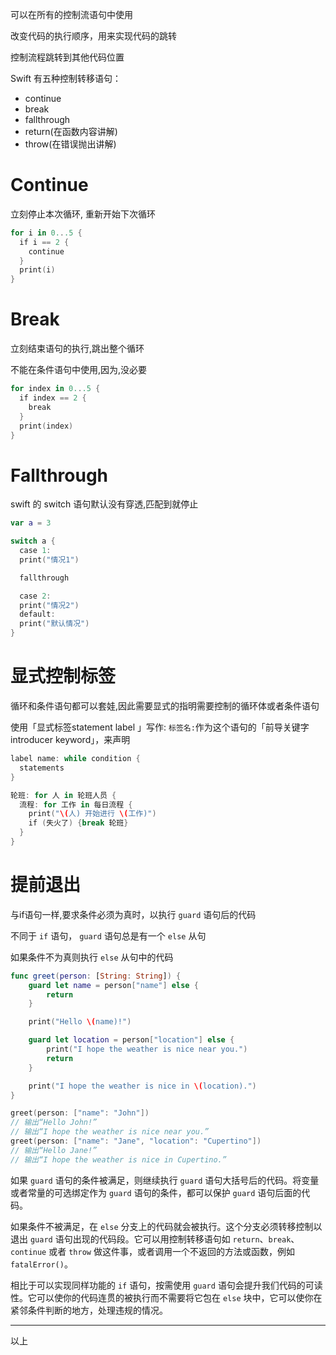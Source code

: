 可以在所有的控制流语句中使用

改变代码的执行顺序，用来实现代码的跳转

控制流程跳转到其他代码位置

Swift 有五种控制转移语句：

- continue
- break
- fallthrough
- return(在函数内容讲解)
- throw(在错误抛出讲解)

# Continue

立刻停止本次循环, 重新开始下次循环

```swift
for i in 0...5 {
  if i == 2 {
    continue
  }
  print(i)
}
```

# Break

立刻结束语句的执行,跳出整个循环

不能在条件语句中使用,因为,没必要

```swift
for index in 0...5 {
  if index == 2 {
    break
  }
  print(index)
}
```

# Fallthrough

swift 的 switch 语句默认没有穿透,匹配到就停止

```swift
var a = 3

switch a {
  case 1:
  print("情况1")

  fallthrough

  case 2:
  print("情况2")
  default:
  print("默认情况")
}
```

# 显式控制标签

循环和条件语句都可以套娃,因此需要显式的指明需要控制的循环体或者条件语句

使用「显式标签statement label 」写作: `标签名:`作为这个语句的「前导关键字introducer keyword」，来声明

```swift
label name: while condition {
  statements
}
```

```swift
轮班: for 人 in 轮班人员 {
  流程: for 工作 in 每日流程 {
    print("\(人) 开始进行 \(工作)")
    if (失火了) {break 轮班}
  }
}
```

# 提前退出

与if语句一样,要求条件必须为真时，以执行 `guard` 语句后的代码

不同于 `if` 语句， `guard` 语句总是有一个 `else` 从句

如果条件不为真则执行 `else` 从句中的代码

```swift
func greet(person: [String: String]) {
    guard let name = person["name"] else {
        return
    }

    print("Hello \(name)!")

    guard let location = person["location"] else {
        print("I hope the weather is nice near you.")
        return
    }

    print("I hope the weather is nice in \(location).")
}

greet(person: ["name": "John"])
// 输出“Hello John!”
// 输出“I hope the weather is nice near you.”
greet(person: ["name": "Jane", "location": "Cupertino"])
// 输出“Hello Jane!”
// 输出“I hope the weather is nice in Cupertino.”
```



如果 `guard` 语句的条件被满足，则继续执行 `guard` 语句大括号后的代码。将变量或者常量的可选绑定作为 `guard` 语句的条件，都可以保护 `guard` 语句后面的代码。

如果条件不被满足，在 `else` 分支上的代码就会被执行。这个分支必须转移控制以退出 `guard` 语句出现的代码段。它可以用控制转移语句如 `return`、`break`、`continue` 或者 `throw` 做这件事，或者调用一个不返回的方法或函数，例如 `fatalError()`。

相比于可以实现同样功能的 `if` 语句，按需使用 `guard` 语句会提升我们代码的可读性。它可以使你的代码连贯的被执行而不需要将它包在 `else` 块中，它可以使你在紧邻条件判断的地方，处理违规的情况。

---

以上
